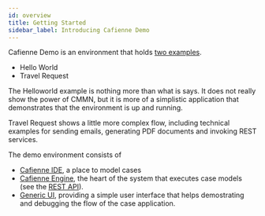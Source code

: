 ```yaml
---
id: overview
title: Getting Started
sidebar_label: Introducing Cafienne Demo
---
```


Cafienne Demo is an environment that holds [two examples](genericUIExamples).

- Hello World
- Travel Request

The Helloworld example is nothing more than what is says. It does not really show the power of CMMN, but it is more of a simplistic application that demonstrates that the environment is up and running.

Travel Request shows a little more complex flow, including technical examples for sending emails, generating PDF documents and invoking REST services.

The demo environment consists of

- [Cafienne IDE](../ide/overview), a place to model cases
- [Cafienne Engine](../engine/overview), the heart of the system that executes case models (see the [REST API](../api/overview)).
- [Generic UI](genericUI), providing a simple user interface that helps demostrating and debugging the flow of the case application.
